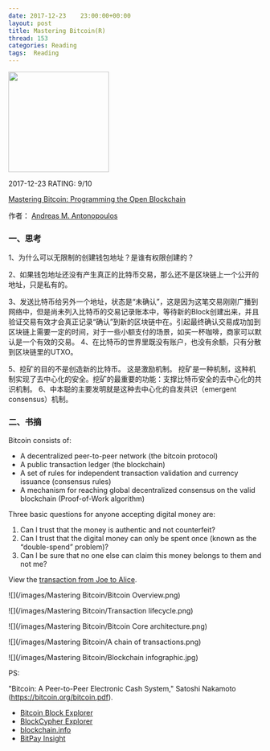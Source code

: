 ```yaml
---
date: 2017-12-23    23:00:00+00:00
layout: post
title: Mastering Bitcoin(R)
thread: 153
categories: Reading
tags:  Reading
---
```




<img src="https://images-cn.ssl-images-amazon.com/images/I/51ouTtTdgNL.jpg" width="200" />



2017-12-23 RATING:  9/10



[Mastering Bitcoin: Programming the Open Blockchain ](https://www.amazon.com/Mastering-Bitcoin-Programming-Open-Blockchain/dp/1491954388)



作者： [Andreas M. Antonopoulos ](https://www.amazon.com/Andreas-M.-Antonopoulos/e/B00MVAG8Z8/ref=dp_byline_cont_book_1)



### 一、思考

1、为什么可以无限制的创建钱包地址？是谁有权限创建的？

2、如果钱包地址还没有产生真正的比特币交易，那么还不是区块链上一个公开的地址，只是私有的。

3、发送比特币给另外一个地址，状态是“未确认”，这是因为这笔交易刚刚广播到网络中，但是尚未列入比特币的交易记录账本中，等待新的Block创建出来，并且验证交易有效才会真正记录“确认”到新的区块链中在。引起最终确认交易成功加到区块链上需要一定的时间，对于一些小额支付的场景，如买一杯咖啡，商家可以默认是一个有效的交易。
4、在比特币的世界里既没有账户，也没有余额，只有分散到区块链里的UTXO。

5、挖矿的目的不是创造新的比特币。 这是激励机制。 挖矿是一种机制，这种机制实现了去中心化的安全。挖矿的最重要的功能：支撑比特币安全的去中心化的共识机制。
6、中本聪的主要发明就是这种去中心化的自发共识（emergent consensus）机制。



### **二、书摘**



Bitcoin consists of:

- A decentralized peer-to-peer network (the bitcoin protocol)
- A public transaction ledger (the blockchain)
- A set of rules for independent transaction validation and currency issuance (consensus rules)
- A mechanism for reaching global decentralized consensus on the valid blockchain (Proof-of-Work algorithm)



Three basic questions for anyone accepting digital money are:

1. Can I trust that the money is authentic and not counterfeit?
2. Can I trust that the digital money can only be spent once (known as the “double-spend” problem)?
3. Can I be sure that no one else can claim this money belongs to them and not me?




View the [transaction from Joe to Alice](http://bit.ly/1tAeeGr).





![](/images/Mastering Bitcoin/Bitcoin Overview.png)

![](/images/Mastering Bitcoin/Transaction lifecycle.png)

![](/images/Mastering Bitcoin/Bitcoin Core architecture.png)

![](/images/Mastering Bitcoin/A chain of transactions.png)

![](/images/Mastering Bitcoin/Blockchain infographic.jpg)





PS:

"Bitcoin: A Peer-to-Peer Electronic Cash System," Satoshi Nakamoto (<https://bitcoin.org/bitcoin.pdf>).

- [Bitcoin Block Explorer](https://blockexplorer.com/)
- [BlockCypher Explorer](https://live.blockcypher.com/)
- [blockchain.info](https://blockchain.info/)
- [BitPay Insight](https://insight.bitpay.com/)

































